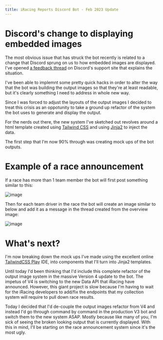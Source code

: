 ```yaml
---
title: iRacing Reports Discord Bot - Feb 2023 Update
---
```


# Discord's change to displaying embedded images

The most obvious issue that has struck the bot recently is related to a change that Discord sprung on us to how embedded images are displayed. I've opened [a feedback thread](https://support.discord.com/hc/en-us/community/posts/12194681062039-New-image-layout-has-broken-my-bot) on Discord's support site that explains the situation.

I've been able to implemnt some pretty quick hacks in order to alter the way that the bot was building the output images so that they're at least readable, but it's clearly something I need to address in whole new way.

Since I was forced to adjust the layouts of the output images I decided to treat this crisis as an oppotunity to take a ground up refactor of the system the bot uses to generate and display the output.

For the nerds out there, the new system I've sketched out revolves around a html template created using [Tailwind CSS](https://tailwindcss.com/) and using [Jinja2](https://jinja.palletsprojects.com/en/3.1.x/) to inject the data.

The first step that I'm now 90% through was creating mock ups of the bot outputs.

# Example of a race announcement

If a race has more than 1 team member the bot will first post something similar to this:

![image](https://user-images.githubusercontent.com/658935/220802533-1d860d86-7a86-4474-837e-243dcce64925.png)

Then for each team driver in the race the bot will create an image similar to below and add it as a message in the thread created from the overview image:

![image](https://user-images.githubusercontent.com/658935/220804971-36187766-b5a4-4373-a670-ebfc84d47ddc.png)

# What's next?

I'm now breaking down the mock ups I've made using the excellent online [TailwindCSS Play](https://play.tailwindcss.com/kED7RP0hKS?size=562x600) IDE, into components that I'll turn into Jinja2 templates.

Until today I'd been thinking that I'd include this complete refactor of the output image system in the massive Version 4 update to the bot. The impetus of V4 is switching to the new Data API that iRacing have announced. However, this giant project is slow because I'm having to wait for the iRacing developers to add/fix the endpoints that my collection system will require to pull down race results.

Today I decided that I'd de-couple the output images refactor from V4 and instead I'd go through command by command in the production V3 bot and switch them to the new system ASAP. Mostly because like many of you, I'm sick of seeing the broken looking output that is currently displayed. With this in mind, I'll be starting on the race announcement system since it's the most ugly.
